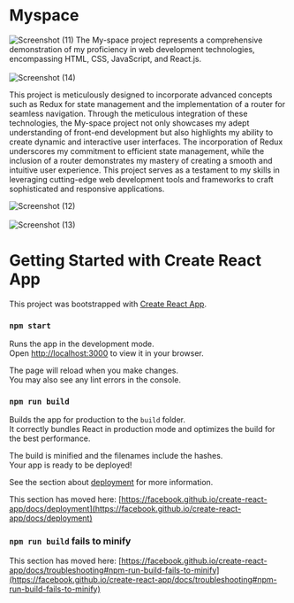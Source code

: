 # Myspace


![Screenshot (11)](https://github.com/ShamHajeri/ms-react/assets/105161301/67e0b7b9-2941-4139-a409-7fea85d59ff7)
The My-space project represents a comprehensive demonstration of my proficiency in web development technologies, encompassing HTML, CSS, JavaScript, and React.js.
<br/>
<br/>
![Screenshot (14)](https://github.com/ShamHajeri/ms-react/assets/105161301/29c08db2-1a68-4ee1-a8d4-0a813a031bd5)

 This project is meticulously designed to incorporate advanced concepts such as Redux for state management and the implementation of a router for seamless navigation. Through the meticulous integration of these technologies, the My-space project not only showcases my adept understanding of front-end development but also highlights my ability to create dynamic and interactive user interfaces. The incorporation of Redux underscores my commitment to efficient state management, while the inclusion of a router demonstrates my mastery of creating a smooth and intuitive user experience. This project serves as a testament to my skills in leveraging cutting-edge web development tools and frameworks to craft sophisticated and responsive applications.

![Screenshot (12)](https://github.com/ShamHajeri/ms-react/assets/105161301/73b0fcef-a959-4738-9fd8-773e9347ab9c)
<br/>
<br/>
![Screenshot (13)](https://github.com/ShamHajeri/ms-react/assets/105161301/3e151f33-d2da-4e44-bf6b-69e7ba1d24b6)


# Getting Started with Create React App

This project was bootstrapped with [Create React App](https://github.com/facebook/create-react-app).

### `npm start`

Runs the app in the development mode.\
Open [http://localhost:3000](http://localhost:3000) to view it in your browser.

The page will reload when you make changes.\
You may also see any lint errors in the console.

### `npm run build`

Builds the app for production to the `build` folder.\
It correctly bundles React in production mode and optimizes the build for the best performance.

The build is minified and the filenames include the hashes.\
Your app is ready to be deployed!

See the section about [deployment](https://facebook.github.io/create-react-app/docs/deployment) for more information.


This section has moved here: [https://facebook.github.io/create-react-app/docs/deployment](https://facebook.github.io/create-react-app/docs/deployment)

### `npm run build` fails to minify

This section has moved here: [https://facebook.github.io/create-react-app/docs/troubleshooting#npm-run-build-fails-to-minify](https://facebook.github.io/create-react-app/docs/troubleshooting#npm-run-build-fails-to-minify)
